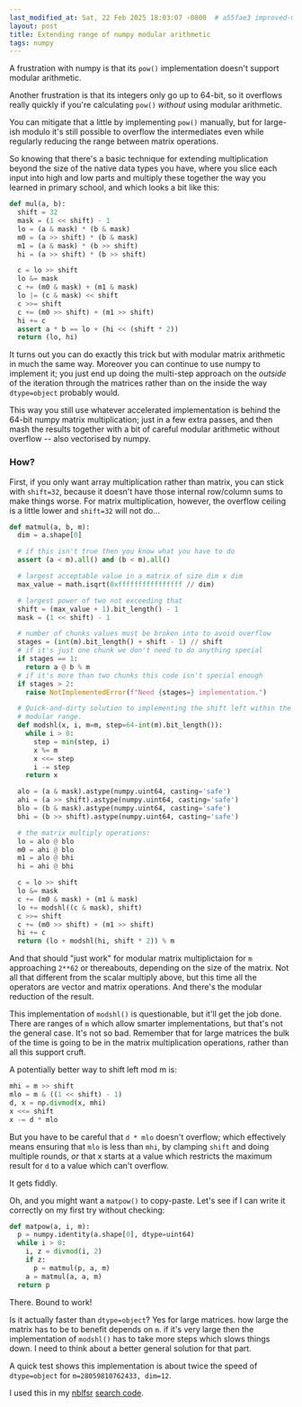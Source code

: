 ```yaml
---
last_modified_at: Sat, 22 Feb 2025 18:03:07 -0800  # a55fae3 improved-modshl
layout: post
title: Extending range of numpy modular arithmetic
tags: numpy
---
```

A frustration with numpy is that its `pow()` implementation doesn't
support modular arithmetic.

Another frustration is that its integers only go up to 64-bit, so it
overflows really quickly if you're calculating `pow()` _without_ using
modular arithmetic.

You can mitigate that a little by implementing `pow()` manually, but for
large-ish modulo it's still possible to overflow the intermediates even
while regularly reducing the range between matrix operations.

So knowing that there's a basic technique for extending multiplication
beyond the size of the native data types you have, where you slice each
input into high and low parts and multiply these together the way you
learned in primary school, and which looks a bit like this:

```python
def mul(a, b):
  shift = 32
  mask = (1 << shift) - 1
  lo = (a & mask) * (b & mask)
  m0 = (a >> shift) * (b & mask)
  m1 = (a & mask) * (b >> shift)
  hi = (a >> shift) * (b >> shift)

  c = lo >> shift
  lo &= mask
  c += (m0 & mask) + (m1 & mask)
  lo |= (c & mask) << shift
  c >>= shift
  c += (m0 >> shift) + (m1 >> shift)
  hi += c
  assert a * b == lo + (hi << (shift * 2))
  return (lo, hi)
```

It turns out you can do exactly this trick but with modular matrix
arithmetic in much the same way.  Moreover you can continue to use numpy
to implement it; you just end up doing the multi-step approach on the
_outside_ of the iteration through the matrices rather than on the
inside the way `dtype=object` probably would.

This way you still use whatever accelerated implementation is behind the
64-bit numpy matrix multiplication; just in a few extra passes, and then
mash the results together with a bit of careful modular arithmetic
without overflow -- also vectorised by numpy.

### How?

First, if you only want array multiplication rather than matrix, you can
stick with `shift=32`, because it doesn't have those internal row/column
sums to make things worse.  For matrix multiplication, however, the
overflow ceiling is a little lower and `shift=32` will not do...

```python
def matmul(a, b, m):
  dim = a.shape[0]

  # if this isn't true then you know what you have to do
  assert (a < m).all() and (b < m).all()

  # largest acceptable value in a matrix of size dim x dim
  max_value = math.isqrt(0xffffffffffffffff // dim)

  # largest power of two not exceeding that
  shift = (max_value + 1).bit_length() - 1
  mask = (1 << shift) - 1

  # number of chunks values must be broken into to avoid overflow
  stages = (int(m).bit_length() + shift - 1) // shift
  # if it's just one chunk we don't need to do anything special
  if stages == 1:
    return a @ b % m
  # if it's more than two chunks this code isn't special enough
  if stages > 2:
    raise NotImplementedError(f"Need {stages=} implementation.")

  # Quick-and-dirty solution to implementing the shift left within the
  # modular range.
  def modshl(x, i, m=m, step=64-int(m).bit_length()):
    while i > 0:
      step = min(step, i)
      x %= m
      x <<= step
      i -= step
    return x

  alo = (a & mask).astype(numpy.uint64, casting='safe')
  ahi = (a >> shift).astype(numpy.uint64, casting='safe')
  blo = (b & mask).astype(numpy.uint64, casting='safe')
  bhi = (b >> shift).astype(numpy.uint64, casting='safe')

  # the matrix multiply operations:
  lo = alo @ blo
  m0 = ahi @ blo
  m1 = alo @ bhi
  hi = ahi @ bhi

  c = lo >> shift
  lo &= mask
  c += (m0 & mask) + (m1 & mask)
  lo += modshl((c & mask), shift)
  c >>= shift
  c += (m0 >> shift) + (m1 >> shift)
  hi += c
  return (lo + modshl(hi, shift * 2)) % m
```

And that should "just work" for modular matrix multiplictaion for `m`
approaching `2**62` or thereabouts, depending on the size of the matrix.
Not all that different from the scalar multiply above, but this time all
the operators are vector and matrix operations.  And there's the modular
reduction of the result.

This implementation of `modshl()` is questionable, but it'll get the job
done.  There are ranges of `m` which allow smarter implementations, but
that's not the general case.  It's not so bad.  Remember that for large
matrices the bulk of the time is going to be in the matrix
multiplication operations, rather than all this support cruft.

A potentially better way to shift left mod m is:

```python
mhi = m >> shift
mlo = m & ((1 << shift) - 1)
d, x = np.divmod(x, mhi)
x <<= shift
x -= d * mlo
```

But you have to be careful that `d * mlo` doesn't overflow; which
effectively means ensuring that `mlo` is less than `mhi`, by clamping
`shift` and doing multiple rounds, _or_ that x starts at a value which
restricts the maximum result for `d` to a value which can't overflow.

It gets fiddly.

Oh, and you might want a `matpow()` to copy-paste.  Let's see if I can
write it correctly on my first try without checking:

```python
def matpow(a, i, m):
  p = numpy.identity(a.shape[0], dtype=uint64)
  while i > 0:
    i, z = divmod(i, 2)
    if z:
      p = matmul(p, a, m)
    a = matmul(a, a, m)
  return p
```

There.  Bound to work!

Is it actually faster than `dtype=object`?  Yes for large matrices.  how
large the matrix has to be to benefit depends on `m`.  if it's very
large then the implementation of `modshl()` has to take more steps which
slows things down.  I need to think about a better general solution for
that part.

A quick test shows this implementation is about twice the speed of
`dtype=object` for `m=28059810762433, dim=12`.

I used this in my [nblfsr][] [search code][nblfsr code].

[nblfsr]: </non-binary-linear-feedback-shift-registers/>
[nblfsr code]: <https://github.com/sh1boot/nblfsr/nblfsr.py>
